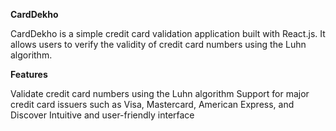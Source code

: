 **CardDekho**

CardDekho is a simple credit card validation application built with React.js. It allows users to verify the validity of credit card numbers using the Luhn algorithm.

**Features**

Validate credit card numbers using the Luhn algorithm
Support for major credit card issuers such as Visa, Mastercard, American Express, and Discover
Intuitive and user-friendly interface
